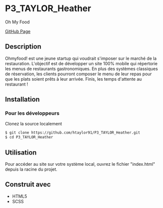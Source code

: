 # P3_TAYLOR_Heather

Oh My Food

[GitHub Page](https://taylorfullstack.github.io/P3_TAYLOR_Heather/)

## Description

Ohmyfood! est une jeune startup qui voudrait s'imposer sur le marché de la restauration. L'objectif est de développer un site 100% mobile qui répertorie les menus de restaurants gastronomiques. En plus des systèmes classiques de réservation, les clients pourront composer le menu de leur repas pour que les plats soient prêts à leur arrivée. Finis, les temps d'attente au restaurant !

## Installation

### Pour les développeurs

Clonez la source localement

```sh
$ git clone https://github.com/htaylor91/P3_TAYLOR_Heather.git
$ cd P3_TAYLOR_Heather
```

## Utilisation

Pour accéder au site sur votre système local, ouvrez le fichier "index.html" depuis la racine du projet.

## Construit avec
- HTML5
- SCSS
